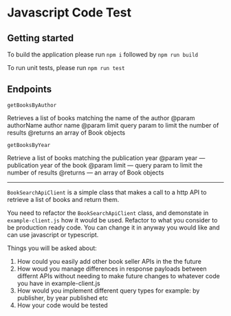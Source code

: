 # Javascript Code Test

## Getting started

To build the application please run `npm i` followed by `npm run build`

To run unit tests, please run `npm run test`

## Endpoints

`getBooksByAuthor`

Retrieves a list of books matching the name of the author
@param authorName author name
@param limit query param to limit the number of results
@returns an array of Book objects

`getBooksByYear`

Retrieve a list of books matching the publication year
@param year — publication year of the book
@param limit — query param to limit the number of results
@returns — an array of Book objects

---

`BookSearchApiClient` is a simple class that makes a call to a http API to retrieve a list of books and return them.

You need to refactor the `BookSearchApiClient` class, and demonstate in `example-client.js` how it would be used. Refactor to what you consider to be production ready code. You can change it in anyway you would like and can use javascript or typescript.

Things you will be asked about:

1. How could you easily add other book seller APIs in the the future
2. How woud you manage differences in response payloads between differnt APIs without needing to make future changes to whatever code you have in example-client.js
3. How would you implement different query types for example: by publisher, by year published etc
4. How your code would be tested
